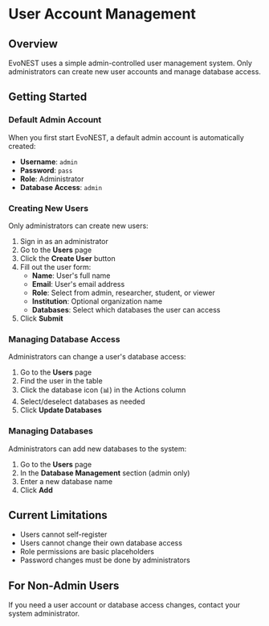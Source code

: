 # User Account Management

## Overview

EvoNEST uses a simple admin-controlled user management system. Only administrators can create new user accounts and manage database access.

## Getting Started

### Default Admin Account

When you first start EvoNEST, a default admin account is automatically created:

- **Username**: `admin`
- **Password**: `pass`
- **Role**: Administrator
- **Database Access**: `admin`

### Creating New Users

Only administrators can create new users:

1. Sign in as an administrator
2. Go to the **Users** page
3. Click the **Create User** button
4. Fill out the user form:
   - **Name**: User's full name
   - **Email**: User's email address
   - **Role**: Select from admin, researcher, student, or viewer
   - **Institution**: Optional organization name
   - **Databases**: Select which databases the user can access
5. Click **Submit**

### Managing Database Access

Administrators can change a user's database access:

1. Go to the **Users** page
2. Find the user in the table
3. Click the database icon (📊) in the Actions column
4. Select/deselect databases as needed
5. Click **Update Databases**

### Managing Databases

Administrators can add new databases to the system:

1. Go to the **Users** page
2. In the **Database Management** section (admin only)
3. Enter a new database name
4. Click **Add**

## Current Limitations

- Users cannot self-register
- Users cannot change their own database access
- Role permissions are basic placeholders
- Password changes must be done by administrators

## For Non-Admin Users

If you need a user account or database access changes, contact your system administrator.
